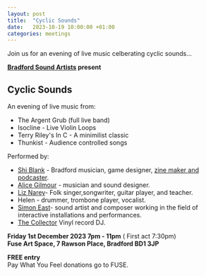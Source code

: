 ```yaml
---
layout: post
title:  "Cyclic Sounds"
date:   2023-10-19 10:00:00 +01:00
categories: meetings
---
```

Join us for an evening of live music celberating cyclic sounds...

**[Bradford Sound Artists](https://bradfordsoundartists.org.uk/) present**

## Cyclic Sounds

An evening of live music from:

* The Argent Grub (full live band)
* Isocline - Live Violin Loops
* Terry Riley's In C - A minimilist classic
* Thunkist - Audience controlled songs

Performed by:

* [Shi Blank](http://wetgenes.com/welcome) - Bradford musician, game designer, [zine maker and podcaster](https://notshi.github.io/weird/).
* [Alice Gilmour](https://alicegilmour.com/) - musician and sound designer.
* [Liz Narey](https://bingleymusictown.org.uk/people#liz-narey)- Folk singer,songwriter, guitar player, and teacher.
* Helen - drummer, trombone player, vocalist.
* [Simon East](https://www.easts.org/)- sound artist and composer working in the field of interactive installations and performances.
* [The Collector](https://www.mixcloud.com/thecollectoruk/) Vinyl record DJ.


**Friday 1st December 2023 7pm - 11pm** (
First act 7:30pm)<br>
**Fuse Art Space, 7 Rawson Place, Bradford BD1 3JP**

**FREE entry**<br>Pay What You Feel donations go to FUSE.
